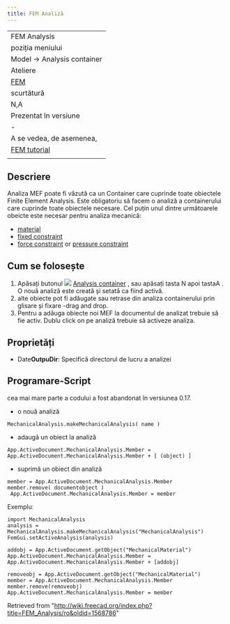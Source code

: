 ```yaml
---
title: FEM Analiză
---
```


|                                                    |
| -------------------------------------------------- |
| FEM Analysis                                       |
| poziția meniului                                   |
| Model → Analysis container‏‎                       |
| Ateliere                                           |
| [FEM](/FEM_Workbench/ro "FEM Workbench/ro")        |
| scurtătură                                         |
| N,A                                                |
| Prezentat în versiune                              |
| -                                                  |
| A se vedea, de asemenea,                           |
| [FEM tutorial](/FEM_tutorial/ro "FEM tutorial/ro") |
|                                                    |

## Descriere

Analiza MEF poate fi văzută ca un Container care cuprinde toate obiectele Finite Element Analysis. Este obligatoriu să facem o analiză a containerului care cuprinde toate obiectele necesare. Cel puțin unul dintre următoarele obeicte este necesar pentru analiza mecanică:

- [material](/FEM_MaterialSolid "FEM MaterialSolid")
- [fixed constraint](/FEM_ConstraintFixed "FEM ConstraintFixed")
- [force constraint](/FEM_ConstraintForce "FEM ConstraintForce") or [pressure constraint](/FEM_ConstraintPressure "FEM ConstraintPressure")

## Cum se folosește

1. Apăsați butonul ![](/images/FEM_Analysis.png) [Analysis container](/FEM_Analysis "FEM Analysis") , sau apăsați tasta N apoi tastaA . O nouă analiză este creată și setată ca fiind activă.
2. alte obiecte pot fi adăugate sau retrase din analiza containerului prin glisare și fixare -drag and drop.
3. Pentru a adăuga obiecte noi MEF la documentul de analizat trebuie să fie activ. Dublu click on pe analiză trebuie să activeze analiza.

## Proprietăți

- Date**OutpuDir**: Specifică directorul de lucru a analizei

## Programare-Script

cea mai mare parte a codului a fost abandonat în versiunea 0.17.

- o nouă analiză

```
MechanicalAnalysis.makeMechanicalAnalysis( name )

```

- adaugă un obiect la analiză

```
App.ActiveDocument.MechanicalAnalysis.Member = App.ActiveDocument.MechanicalAnalysis.Member + [ (object) ]

```

- suprimă un obiect din analiză

```
member = App.ActiveDocument.MechanicalAnalysis.Member
member.remove( documentobject )
 App.ActiveDocument.MechanicalAnalysis.Member = member

```

Exempluː

```
import MechanicalAnalysis
analysis = MechanicalAnalysis.makeMechanicalAnalysis("MechanicalAnalysis")
FemGui.setActiveAnalysis(analysis)

addobj = App.ActiveDocument.getObject("MechanicalMaterial")
App.ActiveDocument.MechanicalAnalysis.Member = App.ActiveDocument.MechanicalAnalysis.Member + [addobj]

removeobj = App.ActiveDocument.getObject("MechanicalMaterial")
member = App.ActiveDocument.MechanicalAnalysis.Member
member.remove(removeobj)
App.ActiveDocument.MechanicalAnalysis.Member = member

```

Retrieved from "<http://wiki.freecad.org/index.php?title=FEM_Analysis/ro&oldid=1568786>"
